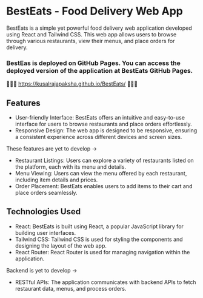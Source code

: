 # BestEats - Food Delivery Web App

BestEats is a simple yet powerful food delivery web application developed using React and Tailwind CSS. This web app allows users to browse through various restaurants, view their menus, and place orders for delivery.


### BestEas is deployed on GitHub Pages. You can access the deployed version of the application at BestEats GitHub Pages.

🚀🚀🚀 https://kusalrajapaksha.github.io/BestEats/ 🚀🚀🚀


## Features
* User-friendly Interface: BestEats offers an intuitive and easy-to-use interface for users to browse restaurants and place orders effortlessly.
* Responsive Design: The web app is designed to be responsive, ensuring a consistent experience across different devices and screen sizes.
  
These features are yet to develop ->
* Restaurant Listings: Users can explore a variety of restaurants listed on the platform, each with its menu and details.
* Menu Viewing: Users can view the menu offered by each restaurant, including item details and prices.
* Order Placement: BestEats enables users to add items to their cart and place orders seamlessly.
  
## Technologies Used
* React: BestEats is built using React, a popular JavaScript library for building user interfaces.
* Tailwind CSS: Tailwind CSS is used for styling the components and designing the layout of the web app.
* React Router: React Router is used for managing navigation within the application.
  
Backend is yet to develop ->
* RESTful APIs: The application communicates with backend APIs to fetch restaurant data, menus, and process orders.
